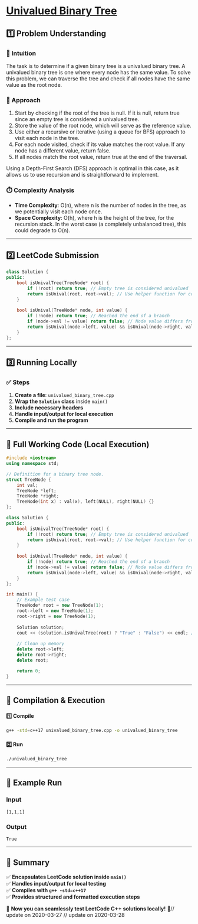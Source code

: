 # **[Univalued Binary Tree](https://leetcode.com/problems/univalued-binary-tree/description/)**  

## **1️⃣ Problem Understanding**  
### **📌 Intuition**  
The task is to determine if a given binary tree is a univalued binary tree. A univalued binary tree is one where every node has the same value. To solve this problem, we can traverse the tree and check if all nodes have the same value as the root node.

### **🚀 Approach**  
1. Start by checking if the root of the tree is null. If it is null, return true since an empty tree is considered a univalued tree.
2. Store the value of the root node, which will serve as the reference value.
3. Use either a recursive or iterative (using a queue for BFS) approach to visit each node in the tree.
4. For each node visited, check if its value matches the root value. If any node has a different value, return false.
5. If all nodes match the root value, return true at the end of the traversal.

Using a Depth-First Search (DFS) approach is optimal in this case, as it allows us to use recursion and is straightforward to implement.

### **⏱️ Complexity Analysis**  
- **Time Complexity**: O(n), where n is the number of nodes in the tree, as we potentially visit each node once.
- **Space Complexity**: O(h), where h is the height of the tree, for the recursion stack. In the worst case (a completely unbalanced tree), this could degrade to O(n).

---  

## **2️⃣ LeetCode Submission**  
```cpp
class Solution {
public:
    bool isUnivalTree(TreeNode* root) {
        if (!root) return true; // Empty tree is considered univalued
        return isUnival(root, root->val); // Use helper function for comparison
    }
    
    bool isUnival(TreeNode* node, int value) {
        if (!node) return true; // Reached the end of a branch
        if (node->val != value) return false; // Node value differs from the root value
        return isUnival(node->left, value) && isUnival(node->right, value); // Continue checking left and right
    }
};  
```  

---  

## **3️⃣ Running Locally**  
### **✅ Steps**  
1. **Create a file**: `univalued_binary_tree.cpp`  
2. **Wrap the `Solution` class** inside `main()`  
3. **Include necessary headers**  
4. **Handle input/output for local execution**  
5. **Compile and run the program**  

---  

## **📝 Full Working Code (Local Execution)**  
```cpp
#include <iostream>
using namespace std;

// Definition for a binary tree node.
struct TreeNode {
    int val;
    TreeNode *left;
    TreeNode *right;
    TreeNode(int x) : val(x), left(NULL), right(NULL) {}
};

class Solution {
public:
    bool isUnivalTree(TreeNode* root) {
        if (!root) return true; // Empty tree is considered univalued
        return isUnival(root, root->val); // Use helper function for comparison
    }
    
    bool isUnival(TreeNode* node, int value) {
        if (!node) return true; // Reached the end of a branch
        if (node->val != value) return false; // Node value differs from the root value
        return isUnival(node->left, value) && isUnival(node->right, value); // Continue checking left and right
    }
};

int main() {
    // Example test case
    TreeNode* root = new TreeNode(1);
    root->left = new TreeNode(1);
    root->right = new TreeNode(1);
    
    Solution solution;
    cout << (solution.isUnivalTree(root) ? "True" : "False") << endl; // Should output True
    
    // Clean up memory
    delete root->left;
    delete root->right;
    delete root;

    return 0;
}  
```  

---  

## **🔧 Compilation & Execution**  
#### **1️⃣ Compile**  
```bash
g++ -std=c++17 univalued_binary_tree.cpp -o univalued_binary_tree
```  

#### **2️⃣ Run**  
```bash
./univalued_binary_tree
```  

---  

## **🎯 Example Run**  
### **Input**  
```
[1,1,1]  
```  
### **Output**  
```
True  
```  

---  

## **📌 Summary**  
✅ **Encapsulates LeetCode solution inside `main()`**  
✅ **Handles input/output for local testing**  
✅ **Compiles with `g++ -std=c++17`**  
✅ **Provides structured and formatted execution steps**  

🚀 **Now you can seamlessly test LeetCode C++ solutions locally!** 🚀// update on 2020-03-27
// update on 2020-03-28
